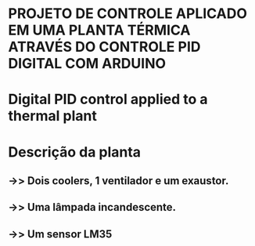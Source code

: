 # PROJETO DE CONTROLE APLICADO EM UMA PLANTA TÉRMICA ATRAVÉS DO CONTROLE PID DIGITAL COM ARDUINO
# Digital PID control applied to a thermal plant

# Descrição da planta
## ->> Dois coolers, 1 ventilador e um exaustor.
## ->> Uma lâmpada incandescente.
## ->> Um sensor LM35